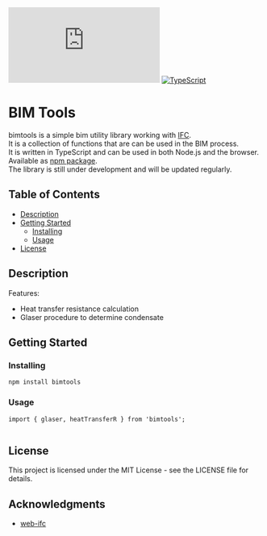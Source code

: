 [![GitHub license](https://badgen.net/github/license/Naereen/Strapdown.js)](https://github.com/Naereen/StrapDown.js/blob/master/LICENSE) [![TypeScript](https://badgen.net/badge/icon/typescript?icon=typescript&label)](https://typescriptlang.org)
  
# BIM Tools

bimtools is a simple bim utility library working with [IFC](https://www.buildingsmart.org/standards/bsi-standards/industry-foundation-classes/).  
It is a collection of functions that are can be used in the BIM process.   
It is written in TypeScript and can be used in both Node.js and the browser.   
Available as [npm package](https://www.npmjs.com/package/bimtools).  
The library is still under development and will be updated regularly.  

## Table of Contents

* [Description](#description)
* [Getting Started](#getting-started)
  * [Installing](#installing)
  * [Usage](#usage)
* [License](#license)

## Description

Features: 
 * Heat transfer resistance calculation
 * Glaser procedure to determine condensate


## Getting Started

### Installing

```
npm install bimtools
```

### Usage
```
import { glaser, heatTransferR } from 'bimtools';


```

## License

This project is licensed under the MIT License - see the LICENSE file for details.  

## Acknowledgments

* [web-ifc](https://ifcjs.github.io/info/)
